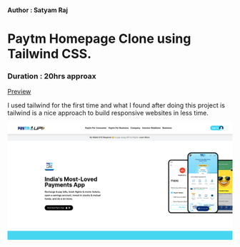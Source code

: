 #### Author : Satyam Raj

# Paytm Homepage Clone using Tailwind CSS.

### Duration : 20hrs approax
[Preview](https://blacktiles.github.io/paytm-clone/)

I used tailwind for the first time and what I found after doing this project is tailwind is a nice approach to build responsive websites in less time. 

![Image Preview](paytm-thumbnail.png)